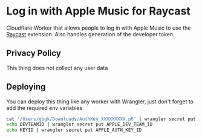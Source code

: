 # Log in with Apple Music for Raycast

Cloudflare Worker that allows people to log in with Apple Music to use the [Raycast](https://raycast.com) extension. Also handles generation of the developer token.

## Privacy Policy

This thing does not collect any user data

## Deploying

You can deploy this thing like any worker with Wrangler, just don't forget to add the required env variables

```sh
cat '/Users/gbgk/Downloads/AuthKey_XXXXXXXXX.p8' | wrangler secret put APPLE_AUTH_KEY
echo DEVTEAMID | wrangler secret put APPLE_DEV_TEAM_ID
echo KEYID | wrangler secret put APPLE_AUTH_KEY_ID
```